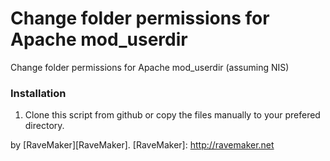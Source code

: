 Change folder permissions for Apache mod_userdir
================================================

Change folder permissions for Apache mod_userdir (assuming NIS)

### Installation

1. Clone this script from github or copy the files manually to your prefered directory.

by [RaveMaker][RaveMaker].
[RaveMaker]: http://ravemaker.net
